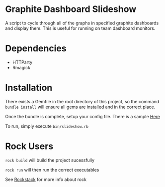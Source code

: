 Graphite Dashboard Slideshow
=======================

A script to cycle through all of the graphs in specified graphite dashboards and display them.
This is useful for running on team dashboard monitors.

Dependencies
=======================
<ul>
<li>HTTParty</li>

<li>Rmagick</li>
</ul>

Installation
=======================
There exists a Gemfile in the root directory of this project, so the command `bundle install` will ensure all gems are installed and in the correct place.

Once the bundle is complete, setup your config file. There is a sample [Here](config/dashboards.yml.sample)

To run, simply execute `bin/slideshow.rb`

Rock Users
=======================
`rock build` will build the project sucessfully

`rock run` will then run the correct executables

See [Rockstack](http://www.rockstack.org) for more info about rock
